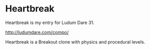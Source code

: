 Heartbreak
==========

Heartbreak is my entry for Ludum Dare 31.

http://ludumdare.com/compo/

Heartbreak is a Breakout clone with physics and procedural levels.
